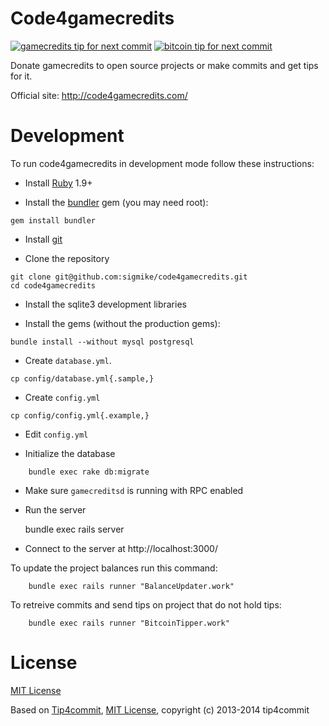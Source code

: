 Code4gamecredits
==========

[![gamecredits tip for next commit](http://code4gamecredits.com/projects/1.svg)](http://code4gamecredits.com/projects/1)
[![bitcoin tip for next commit](http://tip4commit.com/projects/560.svg)](http://tip4commit.com/projects/560)

Donate gamecredits to open source projects or make commits and get tips for it.

Official site: http://code4gamecredits.com/

Development
===========

To run code4gamecredits in development mode follow these instructions:

* Install [Ruby](https://www.ruby-lang.org/en/downloads/) 1.9+

* Install the [bundler](http://bundler.io/) gem (you may need root):
```
gem install bundler
```

* Install [git](http://git-scm.com/downloads)

* Clone the repository
```
git clone git@github.com:sigmike/code4gamecredits.git
cd code4gamecredits
```

* Install the sqlite3 development libraries

* Install the gems (without the production gems):
```
bundle install --without mysql postgresql
```

* Create `database.yml`.
```
cp config/database.yml{.sample,}
```

* Create `config.yml`
```
cp config/config.yml{.example,}
```

* Edit `config.yml`

* Initialize the database
```
    bundle exec rake db:migrate
```

* Make sure `gamecreditsd` is running with RPC enabled

* Run the server


    bundle exec rails server

* Connect to the server at http://localhost:3000/


To update the project balances run this command:
```
    bundle exec rails runner "BalanceUpdater.work"
```

To retreive commits and send tips on project that do not hold tips:
```
    bundle exec rails runner "BitcoinTipper.work"
```

License
=======

[MIT License](https://github.com/sigmike/code4gamecredits/blob/master/LICENSE)

Based on [Tip4commit](http://tip4commit.com/), [MIT License](https://github.com/tip4commit/tip4commit/blob/master/LICENSE), copyright (c) 2013-2014 tip4commit
